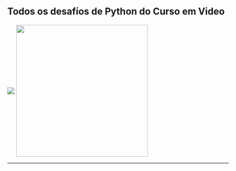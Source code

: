 ## Todos os desafíos de Python do Curso em Video
<img align="center" src="https://www.cursoemvideo.com/wp-content/uploads/2019/08/cursoemvideo-logo.png">
<img align="center" src="https://cdn.iconscout.com/icon/free/png-256/python-3521655-2945099.png" width="300px" height="300px">
<hr>
